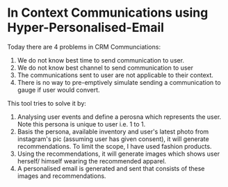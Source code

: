 # In Context Communications using Hyper-Personalised-Email
Today there are 4 problems in CRM Communciations:
1. We do not know best time to send communication to user.
2. We do not know best channel to send communication to user
3. The communications sent to user are not applicable to their context.
4. There is no way to pre-emptively simulate sending a communication to gauge if user would convert.

This tool tries to solve it by:
1. Analysing user events and define a perosna which represents the user. Note this persona is unique to user i.e. 1 to 1.
2. Basis the persona, available inventory and user's latest photo from instagram's pic (assuming user has given consent), it will generate recommendations. To limit the scope, I have used fashion products.
3. Using the recommendations, it will generate images which shows user herself/ himself wearing the recommended apparel.
4. A personalised email is generated and sent that consists of these images and recommendations.
